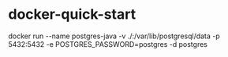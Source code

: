 # docker-quick-start

docker run --name postgres-java -v ./:/var/lib/postgresql/data -p 5432:5432 -e POSTGRES_PASSWORD=postgres -d postgres
